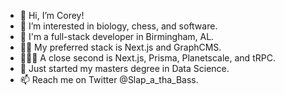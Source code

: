 - 👋 Hi, I’m Corey!
- 👀 I’m interested in biology, chess, and software.
- 🌱 I'm a full-stack developer in Birmingham, AL.
- 👌🏼 My preferred stack is Next.js and GraphCMS.
- 🤷🏻‍♂️ A close second is Next.js, Prisma, Planetscale, and tRPC.
- 🧠 Just started my masters degree in Data Science.
- 📫 Reach me on Twitter @Slap_a_tha_Bass.
